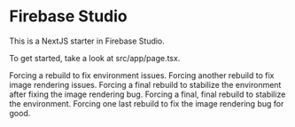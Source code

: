 
# Firebase Studio

This is a NextJS starter in Firebase Studio.

To get started, take a look at src/app/page.tsx.

Forcing a rebuild to fix environment issues.
Forcing another rebuild to fix image rendering issues.
Forcing a final rebuild to stabilize the environment after fixing the image rendering bug.
Forcing a final, final rebuild to stabilize the environment.
Forcing one last rebuild to fix the image rendering bug for good.

